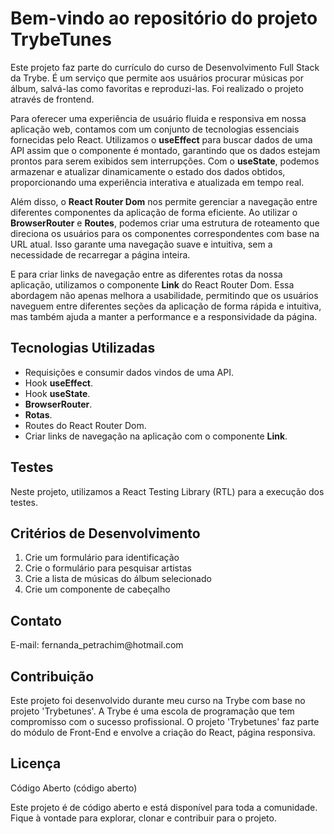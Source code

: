 <!DOCTYPE html>
<html lang="pt-br">
<head>
    <meta charset="UTF-8">
    <meta name="viewport" content="width=device-width, initial-scale=1.0">
    <title>Bem-vindo ao repositório do projeto TrybeTunes</title>
</head>
<body>
    <h1><strong>Bem-vindo ao repositório do projeto TrybeTunes</strong></h1>
    <p>
        Este projeto faz parte do currículo do curso de Desenvolvimento Full Stack da Trybe. É um serviço que permite aos usuários procurar músicas por álbum, salvá-las como favoritas e reproduzi-las. Foi realizado o projeto através de frontend.
    </p>
    <p>
        Para oferecer uma experiência de usuário fluida e responsiva em nossa aplicação web, contamos com um conjunto de tecnologias essenciais fornecidas pelo React. Utilizamos o <strong>useEffect</strong> para buscar dados de uma API assim que o componente é montado, garantindo que os dados estejam prontos para serem exibidos sem interrupções. Com o <strong>useState</strong>, podemos armazenar e atualizar dinamicamente o estado dos dados obtidos, proporcionando uma experiência interativa e atualizada em tempo real.
    </p>
    <p>
        Além disso, o <strong>React Router Dom</strong> nos permite gerenciar a navegação entre diferentes componentes da aplicação de forma eficiente. Ao utilizar o <strong>BrowserRouter</strong> e <strong>Routes</strong>, podemos criar uma estrutura de roteamento que direciona os usuários para os componentes correspondentes com base na URL atual. Isso garante uma navegação suave e intuitiva, sem a necessidade de recarregar a página inteira.
    </p>
    <p>
        E para criar links de navegação entre as diferentes rotas da nossa aplicação, utilizamos o componente <strong>Link</strong> do React Router Dom. Essa abordagem não apenas melhora a usabilidade, permitindo que os usuários naveguem entre diferentes seções da aplicação de forma rápida e intuitiva, mas também ajuda a manter a performance e a responsividade da página.
    </p>
    <h2><strong>Tecnologias Utilizadas</strong></h2>
    <ul>
        <li>Requisições e consumir dados vindos de uma API.</li>
        <li>Hook <strong>useEffect</strong>.</li>
        <li>Hook <strong>useState</strong>.</li>
        <li><strong>BrowserRouter</strong>.</li>
        <li><strong>Rotas</strong>.</li>
        <li>Routes do React Router Dom.</li>
        <li>Criar links de navegação na aplicação com o componente <strong>Link</strong>.</li>
    </ul>
    <h2><strong>Testes</strong></h2>
    <p>
        Neste projeto, utilizamos a React Testing Library (RTL) para a execução dos testes.
    </p>
    <h2><strong>Critérios de Desenvolvimento</strong></h2>
    <ol>
        <li>Crie um formulário para identificação</li>
        <li>Crie o formulário para pesquisar artistas</li>
        <li>Crie a lista de músicas do álbum selecionado</li>
        <li>Crie um componente de cabeçalho</li>
    </ol>
    <h2><strong>Contato</strong></h2>
    <p>E-mail: fernanda_petrachim@hotmail.com</p>
    <h2><strong>Contribuição</strong></h2>
    <p>
        Este projeto foi desenvolvido durante meu curso na Trybe com base no projeto 'Trybetunes'. A Trybe é uma escola de programação que tem compromisso com o sucesso profissional. O projeto 'Trybetunes' faz parte do módulo de Front-End e envolve a criação do React, página responsiva.
    </p>
    <h2><strong>Licença</strong></h2>
    <p>Código Aberto (código aberto)</p>
    <p>
        Este projeto é de código aberto e está disponível para toda a comunidade. Fique à vontade para explorar, clonar e contribuir para o projeto.
    </p>
</body>
</html>


